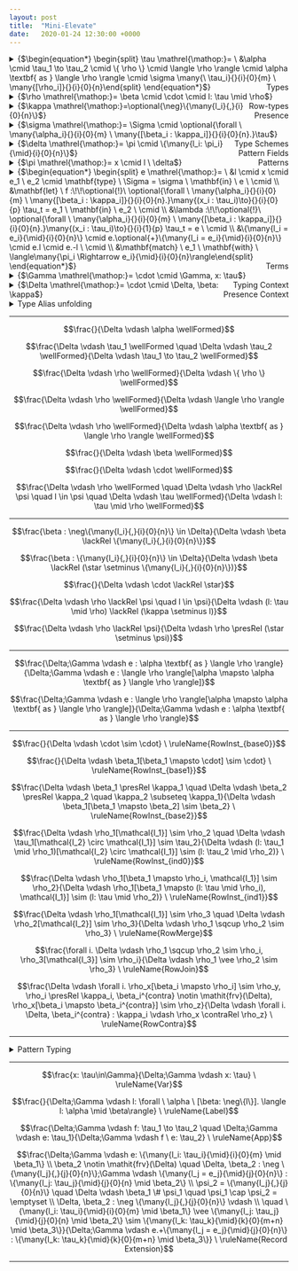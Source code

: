 ```yaml
---
layout: post
title:  "Mini-Elevate"
date:   2020-01-24 12:30:00 +0000
---
```


<details>
<summary>{$\begin{equation*} \begin{split} \tau \mathrel{\mathop:}= \ &\alpha \cmid \tau_1 \to \tau_2 \cmid \{ \rho \} \cmid \langle \rho \rangle \cmid \alpha \textbf{ as } \langle \rho \rangle \cmid \sigma \many{\ \tau_i}{}{i}{0}{m} \ \many{[\rho_i]}{}{i}{0}{n}\end{split} \end{equation*}$}<span style="float:right;">Types</span></summary>
<ul>
<li class="item-description"><span>{$\alpha$}</span><span>Type variable</span></li>
<li class="item-description"><span>{$\tau_1 \to \tau_2$}</span><span>Function type</span></li>
<li class="item-description"><span>{$\{ \rho \}$}</span><span>Record type</span></li>
<li class="item-description"><span>{$\langle \rho \rangle$}</span><span>Variant type</span></li>
<li class="item-description"><span>{$\alpha \textbf{ as } \langle \rho \rangle$}</span><span>Recursive variant type</span></li>
<li class="item-description"><span>{$\sigma \ \tau_1 \dots \tau_m \ [\rho_1] \dots [\rho_n]$}</span><span>Fully applied type scheme</span></li>
</ul>
</details>

<details>
<summary>{$\rho \mathrel{\mathop:}= \beta \cmid \cdot \cmid l: \tau \mid \rho$}<span style="float:right;">Row-types</span></summary>
<ul>
<li class="item-description"><span>{$\beta$}</span><span>Row-type variable</span></li>
<li class="item-description"><span>{$\CDOT$}</span><span>Empty field sequence</span></li>
<li class="item-description"><span>{$l: \tau \text{ , } \rho$}</span><span>Extending {$\rho$} with a field labelled as {$l$} of type {$\tau$}</span></li>
</ul>
</details>

<details>
<summary>{$\kappa \mathrel{\mathop:}=\optional{\neg}\{\many{l_i}{,}{i}{0}{n}\}$}<span style="float:right;">Presence</span></summary>
<ul>
<li class="item-description"><span>{$\{ l_1, \dots, l_n \}$}</span><span>A set of labels that a row-type variable must not contain</span></li>
</ul>
</details>

<details>
<summary>{$\sigma \mathrel{\mathop:}= \Sigma \cmid \optional{\forall \ \many{\alpha_i}{}{i}{0}{m} \ \many{[\beta_i : \kappa_i]}{}{i}{0}{n}.}\tau$}<span style="float:right;">Type Schemes</span></summary>
<ul>
<li class="item-description"><span>{$\Sigma$}</span><span>Type scheme alias</span></li>
<li class="item-description"><span>{$\forall \ \alpha_1 \dots \alpha_m \ [\beta_1 : \kappa_1] \dots [\beta_n : \kappa_n].\tau$}</span><span>A type {$\tau$} containing type variables {$\{\alpha_1, \dots, \alpha_m\}$} and row-type variables {$\{\beta_1, \dots, \beta_n\}$} bound by the universal quantifiers, where the kinds of row-type variables are respectively given by {$\{\kappa_1, \dots, \kappa_n\}$}</span></li>
</ul>
</details>

<details>
<summary>{$\delta \mathrel{\mathop:}= \pi \cmid \{\many{l_i: \pi_i}{\mid}{i}{0}{n}\}$}<span style="float:right;">Pattern Fields</span></summary>
<ul>
<li class="item-description"><span>{$\pi$}</span><span>pattern</span></li>
<li class="item-description"><span>{$\{l_1: \pi_1 \mid \dots \mid l_n: \pi_n\}$}</span><span>Record pattern</span></li>
</ul>
</details>

<details>
<summary>{$\pi \mathrel{\mathop:}= x \cmid l \ \delta$}<span style="float:right;">Patterns</span></summary>
<ul>
<li class="item-description"><span>{$x$}</span><span>Variable</span></li>
<li class="item-description"><span>{$l \ \delta$}</span><span>Application in patterns</span></li>
</ul>
</details>

<details>
<summary>{$\begin{equation*} \begin{split} e \mathrel{\mathop:}= \ &l \cmid x \cmid e_1 \ e_2 \cmid \mathbf{type} \ \Sigma = \sigma \ \mathbf{in} \ e \ \cmid \\ &\mathbf{let} \ f :\!\!\optional{!}\ \optional{\forall \ \many{\alpha_i}{}{i}{0}{m} \ \many{[\beta_i : \kappa_i]}{}{i}{0}{n}.}\many{(x_i : \tau_i)\to}{}{i}{0}{p} \tau_t = e_1 \ \mathbf{in} \ e_2 \ \cmid \\ &\lambda :\!\!\optional{!}\ \optional{\forall \ \many{\alpha_i}{}{i}{0}{m} \ \many{[\beta_i : \kappa_i]}{}{i}{0}{n}.}\many{(x_i : \tau_i)\to}{}{i}{1}{p} \tau_t = e \ \cmid \\ &\{\many{l_i = e_i}{\mid}{i}{0}{n}\} \cmid e.\optional{+}\{\many{l_i = e_i}{\mid}{i}{0}{n}\} \cmid e.l \cmid e.-l \ \cmid \\ &\mathbf{match} \ e_1 \ \mathbf{with} \ \langle\many{\pi_i \Rightarrow e_i}{\mid}{i}{0}{n}\rangle\end{split} \end{equation*}$}<span style="float:right;">Terms</span></summary>
<ul>
<li class="item-description"><span>{$$}</span><span>TODO</span></li>
</ul>
</details>

<details>
<summary>{$\Gamma \mathrel{\mathop:}= \cdot \cmid \Gamma, x: \tau$}<span style="float:right;">Typing Context</span></summary>
<ul>
<li class="item-description"><span>{$$}</span><span>TODO</span></li>
</ul>
</details>

<details>
<summary>{$\Delta \mathrel{\mathop:}= \cdot \cmid \Delta, \beta: \kappa$}<span style="float:right;">Presence Context</span></summary>
<ul>
<li class="item-description"><span>{$$}</span><span>TODO</span></li>
</ul>
</details>

<details>
<summary>Type Alias unfolding</summary>
<details>
<summary>{$\Xi \mathrel{\mathop:}= \cdot \cmid \Xi, \Sigma \mapsto  \optional{\forall \ \many{\alpha_i}{}{i}{0}{m} \ \many{[\beta_i : \kappa_i]}{}{i}{0}{n}.}\tau$}<span style="float:right;">Type Alias Context</span></summary>
<ul>
<li class="item-description"><span>{$$}</span><span>TODO</span></li>
</ul>
</details>
$$\frac{}{\Xi \vdash l \unfoldRel l}$$
$$\frac{}{\Xi \vdash x \unfoldRel x}$$
$$\frac{\Xi \vdash e_1 \unfoldRel e_3 \quad \Xi \vdash e_2 \unfoldRel e_4}{\Xi \vdash e_1 \ e_2 \unfoldRel e_3 \ e_4}$$
$$\frac{\Xi, \Sigma \mapsto \sigma[\Xi] \vdash e \unfoldRel e_1}{\Xi \vdash \mathbf{type} \ \Sigma = \sigma \ \mathbf{in} \ e \unfoldRel e_1}$$
$$\frac{\Xi \vdash e_1 \unfoldRel e_3 \quad \Xi \vdash e_2 \unfoldRel e_4}{\Xi \vdash \mathbf{let} \ f :\!\!\optional{!}\ \optional{\forall \ \many{\alpha_i}{}{i}{0}{m} \ \many{[\beta_i : \kappa_i]}{}{i}{0}{n}.}\many{(x_i : \tau_i)\to}{}{i}{0}{p} \tau_t = e_1 \ \mathbf{in} \ e_2 \unfoldRel \\ \quad \mathbf{let} \ f :\!\!\optional{!}\ \optional{\forall \ \many{\alpha_i}{}{i}{0}{m} \ \many{[\beta_i : \kappa_i]}{}{i}{0}{n}.}\many{(x_i : \tau_i[\Xi])\to}{}{i}{0}{p} \tau_t[\Xi] = e_3 \ \mathbf{in} \ e_4}$$
$$\frac{\Xi \vdash e \unfoldRel e_1}{\Xi \vdash \lambda :\!\!\optional{!}\ \optional{\forall \ \many{\alpha_i}{}{i}{0}{m} \ \many{[\beta_i : \kappa_i]}{}{i}{0}{n}.}\many{(x_i : \tau_i)\to}{}{i}{1}{p} \tau_t = e \unfoldRel \\ \quad \lambda :\!\!\optional{!}\ \optional{\forall \ \many{\alpha_i}{}{i}{0}{m} \ \many{[\beta_i : \kappa_i]}{}{i}{0}{n}.}\many{(x_i : \tau_i[\Xi])\to}{}{i}{1}{p} \tau_t[\Xi] = e_1}$$
</details>
<hr>

$$\frac{}{\Delta \vdash \alpha \wellFormed}$$

$$\frac{\Delta \vdash \tau_1 \wellFormed \quad \Delta \vdash \tau_2 \wellFormed}{\Delta \vdash \tau_1 \to \tau_2 \wellFormed}$$

$$\frac{\Delta \vdash \rho \wellFormed}{\Delta \vdash \{ \rho \} \wellFormed}$$

$$\frac{\Delta \vdash \rho \wellFormed}{\Delta \vdash \langle \rho \rangle \wellFormed}$$

$$\frac{\Delta \vdash \rho \wellFormed}{\Delta \vdash \alpha \textbf{ as } \langle \rho \rangle \wellFormed}$$

$$\frac{}{\Delta \vdash \beta \wellFormed}$$

$$\frac{}{\Delta \vdash \cdot \wellFormed}$$

$$\frac{\Delta \vdash \rho \wellFormed \quad \Delta \vdash \rho \lackRel \psi \quad l \in \psi \quad \Delta \vdash \tau \wellFormed}{\Delta \vdash l: \tau \mid \rho \wellFormed}$$

<hr>

$$\frac{\beta : \neg\{\many{l_i}{,}{i}{0}{n}\} \in \Delta}{\Delta \vdash \beta \lackRel \{\many{l_i}{,}{i}{0}{n}\}}$$

$$\frac{\beta : \{\many{l_i}{,}{i}{0}{n}\} \in \Delta}{\Delta \vdash \beta \lackRel (\star \setminus \{\many{l_i}{,}{i}{0}{n}\})}$$

$$\frac{}{\Delta \vdash \cdot \lackRel \star}$$

$$\frac{\Delta \vdash \rho \lackRel \psi \quad l \in \psi}{\Delta \vdash (l: \tau \mid \rho) \lackRel (\kappa \setminus l)}$$

$$\frac{\Delta \vdash \rho \lackRel \psi}{\Delta \vdash \rho \presRel (\star \setminus \psi)}$$

<!--
$$\frac{\Delta \vdash \rho_1 \lackRel \kappa_1 \quad \Delta \vdash \rho_2 \lackRel \kappa_2}{\Delta \vdash (\rho_1 \vee \rho_2) \lackRel (\kappa_1 \cup \kappa_2)}$$

$$\frac{\Delta \vdash \rho_1 \lackRel \kappa_1 \quad \Delta \vdash \rho_2 \lackRel \kappa_2}{\Delta \vdash (\rho_1 \wedge \rho_2) \lackRel (\kappa_1 \cap \kappa_2)}$$
-->

<hr>

$$\frac{\Delta;\Gamma \vdash e : \alpha \textbf{ as } \langle \rho \rangle}{\Delta;\Gamma \vdash e : \langle \rho \rangle[\alpha \mapsto \alpha \textbf{ as } \langle \rho \rangle]}$$

$$\frac{\Delta;\Gamma \vdash e : \langle \rho \rangle[\alpha \mapsto \alpha \textbf{ as } \langle \rho \rangle]}{\Delta;\Gamma \vdash e : \alpha \textbf{ as } \langle \rho \rangle}$$

<hr>

$$\frac{}{\Delta \vdash \cdot \sim \cdot} \ \ruleName{RowInst_{base0}}$$

$$\frac{}{\Delta \vdash \beta_1[\beta_1 \mapsto \cdot] \sim \cdot} \ \ruleName{RowInst_{base1}}$$

$$\frac{\Delta \vdash \beta_1 \presRel \kappa_1 \quad \Delta \vdash \beta_2 \presRel \kappa_2 \quad \kappa_2 \subseteq \kappa_1}{\Delta \vdash \beta_1[\beta_1 \mapsto \beta_2] \sim \beta_2} \ \ruleName{RowInst_{base2}}$$

$$\frac{\Delta \vdash \rho_1[\mathcal{I_1}] \sim \rho_2 \quad \Delta \vdash \tau_1[\mathcal{I_2} \circ \mathcal{I_1}] \sim \tau_2}{\Delta \vdash (l: \tau_1 \mid \rho_1)[\mathcal{I_2} \circ \mathcal{I_1}] \sim (l: \tau_2 \mid \rho_2)} \ \ruleName{RowInst_{ind0}}$$

$$\frac{\Delta \vdash \rho_1[\beta_1 \mapsto \rho_i, \mathcal{I_1}] \sim \rho_2}{\Delta \vdash \rho_1[\beta_1 \mapsto (l: \tau \mid \rho_i), \mathcal{I_1}] \sim (l: \tau \mid \rho_2)} \ \ruleName{RowInst_{ind1}}$$

$$\frac{\Delta \vdash \rho_1[\mathcal{I_1}] \sim \rho_3 \quad \Delta \vdash \rho_2[\mathcal{I_2}] \sim \rho_3}{\Delta \vdash \rho_1 \sqcup \rho_2 \sim \rho_3} \ \ruleName{RowMerge}$$

$$\frac{\forall i. \Delta \vdash \rho_1 \sqcup \rho_2 \sim \rho_i, \rho_3[\mathcal{I_3}] \sim \rho_i}{\Delta \vdash \rho_1 \vee \rho_2 \sim \rho_3} \ \ruleName{RowJoin}$$

$$\frac{\Delta \vdash \forall i. \rho_x[\beta_i \mapsto \rho_i] \sim \rho_y, \rho_i \presRel \kappa_i, \beta_i^{contra} \notin \mathit{frv}(\Delta), \rho_x[\beta_i \mapsto \beta_i^{contra}] \sim \rho_z}{\Delta \vdash \forall i. \Delta, \beta_i^{contra} : \kappa_i \vdash \rho_x \contraRel \rho_z} \ \ruleName{RowContra}$$

<hr>

<details>
<summary>Pattern Typing</summary>
$$\frac{\alpha \notin \mathit{ftv}(\Gamma)}{\Delta;\Gamma \vdash x:\alpha}$$
$$\frac{\Delta;\Gamma \vdash \delta : \tau \quad \beta \notin \mathit{frv}(\Delta)}{\Delta;\Gamma \vdash l \ \delta : \langle l: \tau \mid \beta \rangle}$$
<!--
$$\frac{\Delta;\Gamma \vdash \delta : \tau}{\Delta;\Gamma \vdash \{\many{l_i: \pi_i}{\mid}{i}{0}{n}\}:\{\many{l_i: \pi_i}{\mid}{i}{0}{n} \mid \beta \}}$$
-->
</details>

<hr>

$$\frac{x: \tau\in\Gamma}{\Delta;\Gamma \vdash x: \tau} \ \ruleName{Var}$$

$$\frac{}{\Delta;\Gamma \vdash l: \forall \ \alpha \ [\beta: \neg\{l\}]. \langle l: \alpha \mid \beta\rangle} \ \ruleName{Label}$$

$$\frac{\Delta;\Gamma \vdash f: \tau_1 \to \tau_2 \quad \Delta;\Gamma \vdash e: \tau_1}{\Delta;\Gamma \vdash f \ e: \tau_2} \ \ruleName{App}$$

$$\frac{\Delta;\Gamma \vdash e: \{\many{l_i: \tau_i}{\mid}{i}{0}{m} \mid \beta_1\} \\ \beta_2 \notin \mathit{frv}(\Delta) \quad \Delta, \beta_2 : \neg \{\many{l_j}{,}{j}{0}{n}\};\Gamma \vdash \{\many{l_j = e_j}{\mid}{j}{0}{n}\} : \{\many{l_j: \tau_j}{\mid}{j}{0}{n} \mid \beta_2\} \\ \psi_2 = \{\many{l_j}{,}{j}{0}{n}\} \quad \Delta \vdash \beta_1 \# \psi_1 \quad \psi_1 \cap \psi_2 = \emptyset \\ \Delta, \beta_2 : \neg \{\many{l_j}{,}{j}{0}{n}\} \vdash \\ \quad \{\many{l_i: \tau_i}{\mid}{i}{0}{m} \mid \beta_1\} \vee  \{\many{l_j: \tau_j}{\mid}{j}{0}{n} \mid \beta_2\} \sim \{\many{l_k: \tau_k}{\mid}{k}{0}{m+n} \mid \beta_3\}}{\Delta;\Gamma \vdash e.+\{\many{l_j = e_j}{\mid}{j}{0}{n}\} : \{\many{l_k: \tau_k}{\mid}{k}{0}{m+n} \mid \beta_3\}} \ \ruleName{Record Extension}$$

<hr>
<!--
$$\frac{\Delta;\Gamma \vdash e: \tau \quad \tau_1 \dots \tau_m \notin \mathit{ftv}(\Gamma) \quad \rho_1 \dots \rho_n \notin \mathit{frv}(\Delta)}{\Delta;\Gamma \vdash f e: \tau} \ \ruleName{Gen}$$
-->